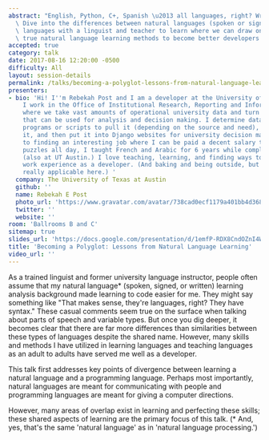```yaml
---
abstract: "English, Python, C+, Spanish \u2013 all languages, right? Wrong? Maybe?\
  \ Dive into the differences between natural languages (spoken or signed) and programming\
  \ languages with a linguist and teacher to learn where we can draw on tried and\
  \ true natural language learning methods to become better developers."
accepted: true
category: talk
date: 2017-08-16 12:20:00 -0500
difficulty: All
layout: session-details
permalink: /talks/becoming-a-polyglot-lessons-from-natural-language-learning/
presenters:
- bio: 'Hi! I''m Rebekah Post and I am a developer at the University of Texas at Austin.
    I work in the Office of Institutional Research, Reporting and Information Studies
    where we take vast amounts of operational university data and turn it into information
    that can be used for analysis and decision making. I determine data sources, write
    programs or scripts to pull it (depending on the source and need), help analyze
    it, and then put it into Django websites for university decision makers. Prior
    to finding an interesting job where I can be paid a decent salary to figure out
    puzzles all day, I taught French and Arabic for 6 years while completing a PhD
    (also at UT Austin.) I love teaching, learning, and finding ways to use my previous
    work experience as a developer. (And baking and being outside, but those aren''t
    really applicable here.) '
  company: The University of Texas at Austin
  github: ''
  name: Rebekah E Post
  photo_url: 'https://www.gravatar.com/avatar/738cad0ecf1179a401bb4d368d361579?s=400'
  twitter: ''
  website: ''
room: 'Ballrooms B and C'
sitemap: true
slides_url: 'https://docs.google.com/presentation/d/1emfP-RDX8CndOZnI4W46m88-Ygg890PIgRpgx93Hjus/edit'
title: 'Becoming a Polyglot: Lessons from Natural Language Learning'
video_url: ''
---
```


As a trained linguist and former university language instructor, people often assume that my natural language* (spoken, signed, or written) learning analysis background made learning to code easier for me. They might say something like "That makes sense, they're languages, right? They have syntax." These casual comments seem true on the surface when talking about parts of speech and variable types. But once you dig deeper, it becomes clear that there are far more differences than similarities between these types of languages despite the shared name. However, many skills and methods I have utilized in learning languages and teaching languages as an adult to adults have served me well as a developer.

This talk first addresses key points of divergence between learning a natural language and a programming language. Perhaps most importantly, natural languages are meant for communicating with people and programming languages are meant for giving a computer directions.

However, many areas of overlap exist in learning and perfecting these skills; these shared aspects of learning are the primary focus of this talk.
(* And, yes, that's the same 'natural language' as in 'natural language processing.')
